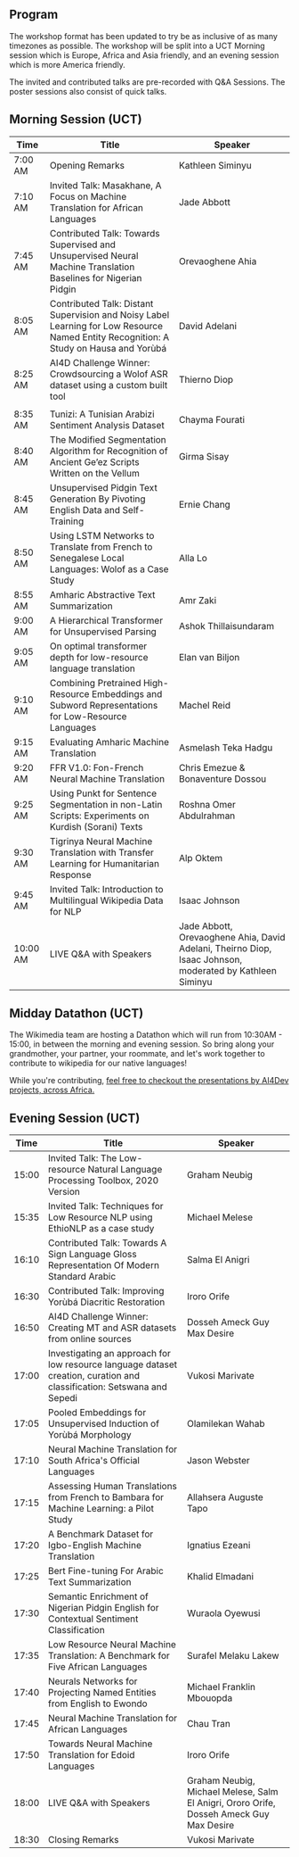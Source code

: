 

## Program

The workshop format has been updated to try be as inclusive of as many timezones as possible. The workshop will be split into a UCT Morning session which is Europe, Africa and Asia friendly, and an evening session which is more America friendly. 

The invited and contributed talks are pre-recorded with Q&A Sessions. The poster sessions also consist of quick talks. 


## Morning Session (UCT)

| Time     | Title                                                                                                                                 | Speaker                                                                                                  |
| -------- | ------------------------------------------------------------------------------------------------------------------------------------- | -------------------------------------------------------------------------------------------------------- |
| 7:00 AM  | Opening Remarks                                                                                                                       | Kathleen Siminyu                                                                                         |
| 7:10 AM  | Invited Talk: Masakhane, A Focus on Machine Translation for African Languages                                                         | Jade Abbott                                                                                              |
| 7:45 AM  | Contributed Talk: Towards Supervised and Unsupervised Neural Machine Translation Baselines for Nigerian Pidgin                        | Orevaoghene Ahia                                                                                         |
| 8:05 AM  | Contributed Talk: Distant Supervision and Noisy Label Learning for Low Resource Named Entity Recognition: A Study on Hausa and Yorùbá | David Adelani                                                                                            |
| 8:25 AM  | AI4D Challenge Winner: Crowdsourcing a Wolof ASR dataset using a custom built tool                                                    | Thierno Diop                                                                                             |
|          |                                                                                                                                       |                                                                                                          |
| 8:35 AM  | Tunizi: A Tunisian Arabizi Sentiment Analysis Dataset                                                                                 | Chayma Fourati                                                                                           |
| 8:40 AM  | The Modified Segmentation Algorithm for Recognition of Ancient Ge’ez Scripts Written on the Vellum                                    | Girma Sisay                                                                                              |
| 8:45 AM  | Unsupervised Pidgin Text Generation By Pivoting English Data and Self-Training                                                        | Ernie Chang                                                                                              |
| 8:50 AM  | Using LSTM Networks to Translate from French to Senegalese Local Languages: Wolof as a Case Study                                     | Alla Lo                                                                                                |
| 8:55 AM  | Amharic Abstractive Text Summarization                                                                                                | Amr Zaki                                                                                                 |
| 9:00 AM  | A Hierarchical Transformer for Unsupervised Parsing                                                                                   | Ashok Thillaisundaram                                                                                    |
| 9:05 AM  | On optimal transformer depth for low-resource language translation                                                                    | Elan van Biljon                                                                                          |
| 9:10 AM  | Combining Pretrained High-Resource Embeddings and Subword Representations for Low-Resource Languages                                  | Machel Reid                                                                                              |
| 9:15 AM  | Evaluating Amharic Machine Translation                                                                                                | Asmelash Teka Hadgu                                                                                      |
| 9:20 AM  | FFR V1.0: Fon-French Neural Machine Translation                                                                                       | Chris Emezue  & Bonaventure Dossou                                                                                           |
| 9:25 AM  | Using Punkt for Sentence Segmentation in non-Latin Scripts: Experiments on Kurdish (Sorani) Texts                                     | Roshna Omer Abdulrahman                                                                                  |
| 9:30 AM  | Tigrinya Neural Machine Translation with Transfer Learning for Humanitarian Response                                                  | Alp Oktem                                                                                                |
| 9:45 AM  | Invited Talk: Introduction to Multilingual Wikipedia Data for NLP                                                                     | Isaac Johnson                                                                                            |
| 10:00 AM | LIVE Q&A with Speakers                                                                                                                | Jade Abbott, Orevaoghene Ahia, David Adelani, Theirno Diop, Isaac Johnson, moderated by Kathleen Siminyu |

## Midday Datathon (UCT)

The Wikimedia team are hosting a Datathon which will run from 10:30AM - 15:00, in between the morning and evening session. So bring along your grandmother, your partner, your roommate, and let's work together to contribute to wikipedia for our native languages!

While you're contributing, [feel free to checkout the presentations by AI4Dev projects, across Africa.](/ai4dev.html)

## Evening Session (UCT)

| Time  | Title                                                                                                                  | Speaker                                                                                 |
| ----- | ---------------------------------------------------------------------------------------------------------------------- | --------------------------------------------------------------------------------------- |
| 15:00 | Invited Talk: The Low-resource Natural Language Processing Toolbox, 2020 Version                                       | Graham Neubig                                                                           |
| 15:35 | Invited Talk: Techniques for Low Resource NLP using EthioNLP as a case study                                           | Michael Melese                                                                          |
| 16:10 | Contributed Talk: Towards A Sign Language Gloss Representation Of Modern Standard Arabic                               | Salma El Anigri                                                                         |
| 16:30 | Contributed Talk: Improving Yorùbá Diacritic Restoration                                                               | Iroro Orife                                                                             |
| 16:50 | AI4D Challenge Winner: Creating MT and ASR datasets from online sources                                                | Dosseh Ameck Guy Max Desire                                                             |
| 17:00 | Investigating an approach for low resource language dataset creation, curation and classification: Setswana and Sepedi | Vukosi Marivate                                                                         |
| 17:05 | Pooled Embeddings for Unsupervised Induction of Yorùbá Morphology                                                      | Olamilekan Wahab                                                                        |
| 17:10 | Neural Machine Translation for South Africa's Official Languages                                                       | Jason Webster                                                                           |
| 17:15 | Assessing Human Translations from French to Bambara for Machine Learning: a Pilot Study                                | Allahsera Auguste Tapo                                                                  |
| 17:20 | A Benchmark Dataset for Igbo-English Machine Translation                                                               | Ignatius Ezeani                                                                         |
| 17:25 | Bert Fine-tuning For Arabic Text Summarization                                                                         | Khalid Elmadani                                                                         |
| 17:30 | Semantic Enrichment of Nigerian Pidgin English for Contextual Sentiment Classification                                 | Wuraola Oyewusi                                                                         |
| 17:35 | Low Resource Neural Machine Translation: A Benchmark for Five African Languages                                        | Surafel Melaku Lakew                                                                    |
| 17:40 | Neurals Networks for Projecting Named Entities from English to Ewondo                                                  | Michael Franklin Mbouopda                                                               |
| 17:45 | Neural Machine Translation for African Languages                                                                       | Chau Tran                                                                               |
| 17:50 | Towards Neural Machine Translation for Edoid Languages                                                                 | Iroro Orife                                                                             |
| 18:00 | LIVE Q&A with Speakers                                                                                                 | Graham Neubig, Michael Melese, Salm El Anigri, Ororo Orife, Dosseh Ameck Guy Max Desire |
| 18:30 | Closing Remarks                                                                                                        | Vukosi Marivate                                                                         |

